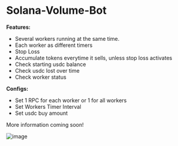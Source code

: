 # Solana-Volume-Bot

**Features:**
- Several workers running at the same time.
- Each worker as different timers
- Stop Loss
- Accumulate tokens everytime it sells, unless stop loss activates
- Check starting usdc balance
- Check usdc lost over time
- Check worker status

**Configs:**
- Set 1 RPC for each worker or 1 for all workers
- Set Workers Timer Interval
- Set usdc buy amount
  
More information coming soon!

![image](https://github.com/user-attachments/assets/cae429fc-6501-4be9-85b2-033f5393c170)

